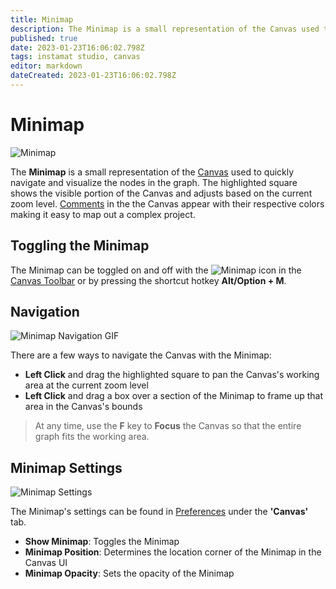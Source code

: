 ```yaml
---
title: Minimap
description: The Minimap is a small representation of the Canvas used to quickly navigate and visualize the nodes in the graph.
published: true
date: 2023-01-23T16:06:02.798Z
tags: instamat studio, canvas
editor: markdown
dateCreated: 2023-01-23T16:06:02.798Z
---
```


# Minimap

![Minimap](Images/Minimap_On_Canvas.png)

The **Minimap** is a small representation of the <a href="">Canvas</a> used to quickly navigate and visualize the nodes in the graph. The highlighted square shows the visible portion of the Canvas and adjusts based on the current zoom level. <a href="">Comments</a> in the the Canvas appear with their respective colors making it easy to map out a complex project. 

## Toggling the Minimap

The Minimap can be toggled on and off with the ![Minimap](Images/Minimap.png) icon in the <a href="">Canvas Toolbar</a> or by pressing the shortcut hotkey **Alt/Option + M**.

## Navigation

![Minimap Navigation GIF](Images/Minimap_Navigation.gif)

There are a few ways to navigate the Canvas with the Minimap:

- **Left Click** and drag the highlighted square to pan the Canvas's working area at the current zoom level
- **Left Click** and drag a box over a section of the Minimap to frame up that area in the Canvas's bounds

> At any time, use the **F** key to **Focus** the Canvas so that the entire graph fits the working area.


## Minimap Settings

![Minimap Settings](Images/Minimap_Settings.png)

The Minimap's settings can be found in <a href="">Preferences</a> under the **'Canvas'** tab.

- **Show Minimap**: Toggles the Minimap
- **Minimap Position**: Determines the location corner of the Minimap in the Canvas UI
- **Minimap Opacity**: Sets the opacity of the Minimap